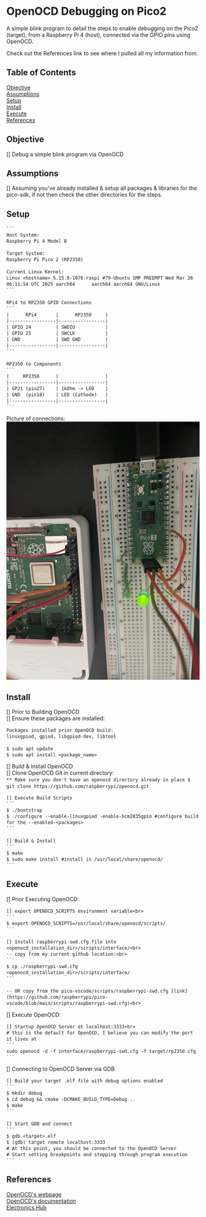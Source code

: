# OpenOCD Debugging on Pico2

A simple blink program to detail the steps to enable debugging on the Pico2 (target), from a Raspberry Pi 4 (host), connected via the GPIO pins using OpenOCD.

Check out the References link to see where I pulled all my information from.

## Table of Contents

[Objective](#objective)<br>
[Assumptions](#assumptions)<br>
[Setup](#setup)<br>
[Install](#install)<br>
[Execute](#execute)<br>
[References](#references)<br>

## Objective
[] Debug a simple blink program via OpenOCD

## Assumptions
[] Assuming you've already installed & setup all packages & libraries for the pico-sdk, if not then check the other directories for the steps.

## Setup
	```
	Host System:
	Raspberry Pi 4 Model B

	Target System:
	Raspberry Pi Pico 2 (RP2350)

	Current Linux Kernel:
	Linux <hostname> 5.15.0-1076-raspi #79-Ubuntu SMP PREEMPT Wed Mar 26 06:11:54 UTC 2025 aarch64 		aarch64 aarch64 GNU/Linux
	```
	
	RPi4 to RP2350 GPIO Connections
	```
	|      RPi4       |      RP2350     |
	|-----------------|-----------------|
	| GPIO 24         | SWDIO           |
	| GPIO 25         | SWCLK           |
	| GND             | SWD GND         |
	|-----------------|-----------------|
	```
	
	RP2350 to Components
	```
	|     RP2350      |                 |
	|-----------------|-----------------|
	| GP21 (pin27)    | 1kOhm -> LED    |
	| GND  (pin18)    | LED (Cathode)   |
	|-----------------|-----------------|
	```	
	
Picture of connections:
![RPi4 connected to RP2350](images/swd_gpio_connections.JPG)

## Install
[] Prior to Building OpenOCD<br>
	[] Ensure these packages are installed:<br>

	Packages installed prior OpenOCD build:
	linuxgpiod, gpiod, libgpiod-dev, libtool

	$ sudo apt update
	$ sudo apt install <package_name>


[] Build & Install OpenOCD<br>
	[] Clone OpenOCD Git in current directory:<br>
	```
	** Make sure you don't have an openocd directory already in place
	$ git clone https://github.com/raspberrypi/openocd.git
	```
	
	[] Execute Build Scripts
	```
	$ ./bootstrap
	$ ./configure --enable-linuxgpiod -enable-bcm2835gpio #configure build for the --enabled-<packages>
	```
	
	[] Build & Install
	```
	$ make
	$ sudo make install #install in /usr/local/share/openocd/
	```
	
## Execute
[] Prior Executing OpenOCD:<br>

	[] export OPENOCD_SCRIPTS environment variable<br>
	```
	$ export OPENOCD_SCRIPTS=/usr/local/share/openocd/scripts/
	```
	
	[] Install raspberrypi-swd.cfg file into <openocd_installation_dir>/scripts/interface/<br>
	-- copy from my current github location:<br>
	```
	$ cp ./raspberrypi-swd.cfg <openocd_installation_dir>/scripts/interface/
	```
	
	-- OR copy from the pico-vscode/scripts/raspberrypi-swd.cfg [link](https://github.com/raspberrypi/pico-vscode/blob/main/scripts/raspberrypi-swd.cfg)<br>
	
[] Execute OpenOCD:<br>

	[] Startup OpenOCD Server at localhost:3333<br>
	# this is the default for OpenOCD, I believe you can modify the port it lives at
	```
	sudo openocd -d -f interface/raspberrypi-swd.cfg -f target/rp2350.cfg
	```
	
[] Connecting to OpenOCD Server via GDB
	
	[] Build your target .elf file with debug options enabled
	```
	$ mkdir debug
	$ cd debug && cmake -DCMAKE_BUILD_TYPE=Debug ..
	$ make
	``` 
	
	[] Start GDB and connect
	```
	$ gdb <target>.elf
	$ (gdb) target remote localhost:3333
	# At this point, you should be connected to the OpenOCD Server
	# Start setting breakpoints and stepping through program execution
	```
	
## References
[OpenOCD's webpage](https://openocd.org/)<br>
[OpenOCD's documentation](https://openocd.org/doc/html/index.html#toc-Running-1)<br>
[Electronics Hub](https://www.electronicshub.org/programming-raspberry-pi-pico-with-swd/)<br>
